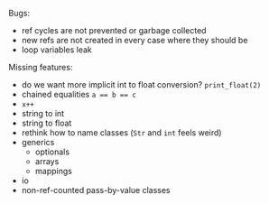 Bugs:
- ref cycles are not prevented or garbage collected
- new refs are not created in every case where they should be
- loop variables leak

Missing features:
- do we want more implicit int to float conversion? `print_float(2)`
- chained equalities `a == b == c`
- `x++`
- string to int
- string to float
- rethink how to name classes (`Str` and `int` feels weird)
- generics
    - optionals
    - arrays
    - mappings
- io
- non-ref-counted pass-by-value classes
